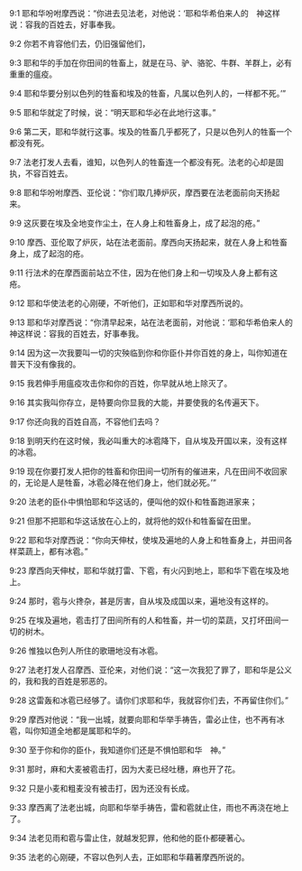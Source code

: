 <a id="1"></a>9:1  耶和华吩咐摩西说：“你进去见法老，对他说：‘耶和华希伯来人的　神这样说：容我的百姓去，好事奉我。  

<a id="2"></a>9:2  你若不肯容他们去，仍旧强留他们，  

<a id="3"></a>9:3  耶和华的手加在你田间的牲畜上，就是在马、驴、骆驼、牛群、羊群上，必有重重的瘟疫。  

<a id="4"></a>9:4  耶和华要分别以色列的牲畜和埃及的牲畜，凡属以色列人的，一样都不死。’”  

<a id="5"></a>9:5  耶和华就定了时候，说：“明天耶和华必在此地行这事。”  

<a id="6"></a>9:6  第二天，耶和华就行这事。埃及的牲畜几乎都死了，只是以色列人的牲畜一个都没有死。  

<a id="7"></a>9:7  法老打发人去看，谁知，以色列人的牲畜连一个都没有死。法老的心却是固执，不容百姓去。  

<a id="8"></a>9:8  耶和华吩咐摩西、亚伦说：“你们取几捧炉灰，摩西要在法老面前向天扬起来。  

<a id="9"></a>9:9  这灰要在埃及全地变作尘土，在人身上和牲畜身上，成了起泡的疮。”  

<a id="10"></a>9:10  摩西、亚伦取了炉灰，站在法老面前。摩西向天扬起来，就在人身上和牲畜身上，成了起泡的疮。  

<a id="11"></a>9:11  行法术的在摩西面前站立不住，因为在他们身上和一切埃及人身上都有这疮。  

<a id="12"></a>9:12  耶和华使法老的心刚硬，不听他们，正如耶和华对摩西所说的。  

<a id="13"></a>9:13  耶和华对摩西说：“你清早起来，站在法老面前，对他说：‘耶和华希伯来人的　神这样说：容我的百姓去，好事奉我。  

<a id="14"></a>9:14  因为这一次我要叫一切的灾殃临到你和你臣仆并你百姓的身上，叫你知道在普天下没有像我的。  

<a id="15"></a>9:15  我若伸手用瘟疫攻击你和你的百姓，你早就从地上除灭了。  

<a id="16"></a>9:16  其实我叫你存立，是特要向你显我的大能，并要使我的名传遍天下。  

<a id="17"></a>9:17  你还向我的百姓自高，不容他们去吗？  

<a id="18"></a>9:18  到明天约在这时候，我必叫重大的冰雹降下，自从埃及开国以来，没有这样的冰雹。  

<a id="19"></a>9:19  现在你要打发人把你的牲畜和你田间一切所有的催进来，凡在田间不收回家的，无论是人是牲畜，冰雹必降在他们身上，他们就必死。’”  

<a id="20"></a>9:20  法老的臣仆中惧怕耶和华这话的，便叫他的奴仆和牲畜跑进家来；  

<a id="21"></a>9:21  但那不把耶和华这话放在心上的，就将他的奴仆和牲畜留在田里。  

<a id="22"></a>9:22  耶和华对摩西说：“你向天伸杖，使埃及遍地的人身上和牲畜身上，并田间各样菜蔬上，都有冰雹。”  

<a id="23"></a>9:23  摩西向天伸杖，耶和华就打雷、下雹，有火闪到地上，耶和华下雹在埃及地上。  

<a id="24"></a>9:24  那时，雹与火搀杂，甚是厉害，自从埃及成国以来，遍地没有这样的。  

<a id="25"></a>9:25  在埃及遍地，雹击打了田间所有的人和牲畜，并一切的菜蔬，又打坏田间一切的树木。  

<a id="26"></a>9:26  惟独以色列人所住的歌珊地没有冰雹。  

<a id="27"></a>9:27  法老打发人召摩西、亚伦来，对他们说：“这一次我犯了罪了，耶和华是公义的，我和我的百姓是邪恶的。  

<a id="28"></a>9:28  这雷轰和冰雹已经够了。请你们求耶和华，我就容你们去，不再留住你们。”  

<a id="29"></a>9:29  摩西对他说：“我一出城，就要向耶和华举手祷告，雷必止住，也不再有冰雹，叫你知道全地都是属耶和华的。  

<a id="30"></a>9:30  至于你和你的臣仆，我知道你们还是不惧怕耶和华　神。”  

<a id="31"></a>9:31  那时，麻和大麦被雹击打，因为大麦已经吐穗，麻也开了花。  

<a id="32"></a>9:32  只是小麦和粗麦没有被击打，因为还没有长成。  

<a id="33"></a>9:33  摩西离了法老出城，向耶和华举手祷告，雷和雹就止住，雨也不再浇在地上了。  

<a id="34"></a>9:34  法老见雨和雹与雷止住，就越发犯罪，他和他的臣仆都硬著心。　  

<a id="35"></a>9:35  法老的心刚硬，不容以色列人去，正如耶和华藉著摩西所说的。  
